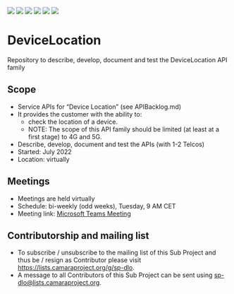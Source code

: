 <a href="https://github.com/camaraproject/DeviceLocation/commits/" title="Last Commit"><img src="https://img.shields.io/github/last-commit/camaraproject/DeviceLocation?style=plastic"></a>
<a href="https://github.com/camaraproject/DeviceLocation/issues" title="Open Issues"><img src="https://img.shields.io/github/issues/camaraproject/DeviceLocation?style=plastic"></a>
<a href="https://github.com/camaraproject/DeviceLocation/pulls" title="Open Pull Requests"><img src="https://img.shields.io/github/issues-pr/camaraproject/DeviceLocation?style=plastic"></a>
<a href="https://github.com/camaraproject/DeviceLocation/graphs/contributors" title="Contributors"><img src="https://img.shields.io/github/contributors/camaraproject/DeviceLocation?style=plastic"></a>
<a href="https://github.com/camaraproject/DeviceLocation" title="Repo Size"><img src="https://img.shields.io/github/repo-size/camaraproject/DeviceLocation?style=plastic"></a>
<a href="https://github.com/camaraproject/DeviceLocation/blob/main/LICENSE" title="License"><img src="https://img.shields.io/badge/License-Apache%202.0-green.svg?style=plastic"></a>

# DeviceLocation
Repository to describe, develop, document and test the DeviceLocation API family

## Scope
* Service APIs for “Device Location” (see APIBacklog.md)  
* It provides the customer with the ability to:  
  * check the location of a device.
  * NOTE: The scope of this API family should be limited (at least at a first stage) to 4G and 5G.  
* Describe, develop, document and test the APIs (with 1-2 Telcos)  
* Started: July 2022
* Location: virtually  

## Meetings
* Meetings are held virtually
* Schedule: bi-weekly (odd weeks), Tuesday, 9 AM CET
* Meeting link: [Microsoft Teams Meeting](https://teams.microsoft.com/l/meetup-join/19%3ameeting_OGZlNTY3NGYtOGY1MS00NmE1LTk1ZjQtMjU5Nzc5MmRmYzkz%40thread.v2/0?context=%7b%22Tid%22%3a%229744600e-3e04-492e-baa1-25ec245c6f10%22%2c%22Oid%22%3a%22d068e45e-a3af-46a4-8b86-a333bc7ffe81%22%7d)

## Contributorship and mailing list
* To subscribe / unsubscribe to the mailing list of this Sub Project and thus be / resign as Contributor please visit <https://lists.camaraproject.org/g/sp-dlo>.
* A message to all Contributors of this Sub Project can be sent using <sp-dlo@lists.camaraproject.org>.
